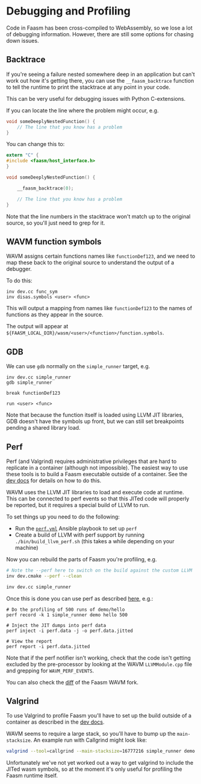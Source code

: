 # Debugging and Profiling

Code in Faasm has been cross-compiled to WebAssembly, so we lose a lot of
debugging information. However, there are still some options for chasing down
issues.

## Backtrace

If you're seeing a failure nested somewhere deep in an application but can't 
work out how it's getting there, you can use the `__faasm_backtrace` function 
to tell the runtime to print the stacktrace at any point in your code.

This can be very useful for debugging issues with Python C-extensions.

If you can locate the line where the problem might occur, e.g.

```c
void someDeeplyNestedFunction() {
    // The line that you know has a problem
}
```

You can change this to:

```c
extern "C" {
#include <faasm/host_interface.h>
}

void someDeeplyNestedFunction() {

    __faasm_backtrace(0);

    // The line that you know has a problem
}
```

Note that the line numbers in the stacktrace won't match up to the original
source, so you'll just need to grep for it.

## WAVM function symbols

WAVM assigns certain functions names like `functionDef123`, and we need to map 
these back to the original source to understand the output of a debugger.

To do this:

```
inv dev.cc func_sym
inv disas.symbols <user> <func>
```

This will output a mapping from names like `functionDef123` to the names of 
functions as they appear in the source.

The output will appear at
`${FAASM_LOCAL_DIR}/wasm/<user>/<function>/function.symbols`.

## GDB

We can use `gdb` normally on the `simple_runner` target, e.g.

```
inv dev.cc simple_runner
gdb simple_runner

break functionDef123

run <user> <func>
```

Note that because the function itself is loaded using LLVM JIT libraries, GDB 
doesn't have the symbols up front, but we can still set breakpoints pending a
shared library load.

## Perf

Perf (and Valgrind) requires administrative privileges that are hard to
replicate in a container (although not impossible). The easiest way to use these
tools is to build a Faasm executable outside of a container. See the [dev
docs](development.md) for details on how to do this.

WAVM uses the LLVM JIT libraries to load and execute code at runtime. This can
be connected to perf events so that this JITed code will properly be reported,
but it requires a special build of LLVM to run.

To set things up you need to do the following:

- Run the [`perf.yml`](../ansible/perf.yml) Ansible playbook to set up `perf`
- Create a build of LLVM with perf support by running `./bin/build_llvm_perf.sh`
  (this takes a while depending on your machine)

Now you can rebuild the parts of Faasm you're profiling, e.g.

```bash
# Note the --perf here to switch on the build against the custom LLVM
inv dev.cmake --perf --clean

inv dev.cc simple_runner
```

Once this is done you can use perf as described
[here](https://lwn.net/Articles/633846/), e.g.:

```
# Do the profiling of 500 runs of demo/hello
perf record -k 1 simple_runner demo hello 500

# Inject the JIT dumps into perf data
perf inject -i perf.data -j -o perf.data.jitted

# View the report
perf report -i perf.data.jitted
```
 
Note that if the perf notifier isn't working, check that the code isn't getting
excluded by the pre-processor by looking at the WAVM `LLVMModule.cpp` file and
grepping for `WAVM_PERF_EVENTS`.

You can also check the
[diff](https://github.com/WAVM/WAVM/compare/master...faasm:faasm) of the Faasm
WAVM fork.

## Valgrind

To use Valgrind to profile Faasm you'll have to set up the build outside of a
container as described in the [dev docs](development.md). 

WAVM seems to require a large stack, so you'll have to bump up the
`main-stacksize`. An example run with Callgrind might look like:

```bash
valgrind --tool=callgrind --main-stacksize=16777216 simple_runner demo hello
```

Unfortunately we've not yet worked out a way to get valgrind to include the
JITed wasm symbols, so at the moment it's only useful for profiling the Faasm
runtime itself.
